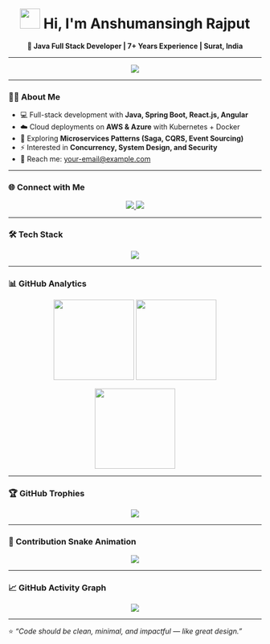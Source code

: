 <!-- Animated Header -->
<h1 align="center">
  <img src="https://media.giphy.com/media/hvRJCLFzcasrR4ia7z/giphy.gif" width="40px" />
  Hi, I'm Anshumansingh Rajput
</h1>

<p align="center">
  <b>🚀 Java Full Stack Developer | 7+ Years Experience | Surat, India</b>
</p>

---

<!-- Typing Effect -->
<p align="center">
  <img src="https://readme-typing-svg.herokuapp.com?font=Fira+Code&size=22&duration=4000&pause=1000&color=0E75B6&center=true&vCenter=true&width=600&lines=Java+Full+Stack+Developer;Spring+Boot+%7C+Microservices+%7C+Kafka;Cloud+(AWS+%7C+Azure)+%7C+DevOps;System+Design+%7C+Performance+Tuning;Always+Learning+New+Things" />
</p>

---

### 👨‍💻 About Me  

- 💻 Full-stack development with **Java, Spring Boot, React.js, Angular**  
- ☁️ Cloud deployments on **AWS & Azure** with Kubernetes + Docker  
- 🔭 Exploring **Microservices Patterns (Saga, CQRS, Event Sourcing)**  
- ⚡ Interested in **Concurrency, System Design, and Security**  
- 📧 Reach me: [your-email@example.com](mailto:your-email@example.com)  

---

### 🌐 Connect with Me  

<p align="center">
  <a href="https://linkedin.com/in/YOUR-LINK">
    <img src="https://img.shields.io/badge/LinkedIn-0A66C2?style=for-the-badge&logo=linkedin&logoColor=white"/>
  </a>
  <a href="mailto:your-email@example.com">
    <img src="https://img.shields.io/badge/Email-D14836?style=for-the-badge&logo=gmail&logoColor=white"/>
  </a>
</p>

---

### 🛠️ Tech Stack  

<p align="center">
  <img src="https://skillicons.dev/icons?i=java,spring,react,angular,ts,js,html,css,tailwind,aws,azure,kubernetes,docker,jenkins,mysql,postgresql,redis,kafka,git,github" />
</p>

---

### 📊 GitHub Analytics  

<p align="center">
  <img src="https://github-readme-stats.vercel.app/api?username=anshumansingh-rajput&show_icons=true&theme=transparent&hide_border=true" height="160"/>
  <img src="https://github-readme-streak-stats.herokuapp.com?user=anshumansingh-rajput&theme=transparent&hide_border=true" height="160"/>
</p>

<p align="center">
  <img src="https://github-readme-stats.vercel.app/api/top-langs/?username=anshumansingh-rajput&layout=compact&theme=transparent&hide_border=true" height="160"/>
</p>

---

### 🏆 GitHub Trophies  

<p align="center">
  <img src="https://github-profile-trophy.vercel.app/?username=anshumansingh-rajput&theme=flat&no-frame=true&no-bg=true&margin-w=5" />
</p>

---

### 🐍 Contribution Snake Animation  

<p align="center">
  <img src="https://github.com/anshumansingh-rajput/anshumansingh-rajput/blob/output/github-contribution-grid-snake.svg" />
</p>

---

### 📈 GitHub Activity Graph  

<p align="center">
  <img src="https://github-readme-activity-graph.vercel.app/graph?username=anshumansingh-rajput&theme=github-compact&hide_border=true" />
</p>

---

⭐️ *“Code should be clean, minimal, and impactful — like great design.”*
